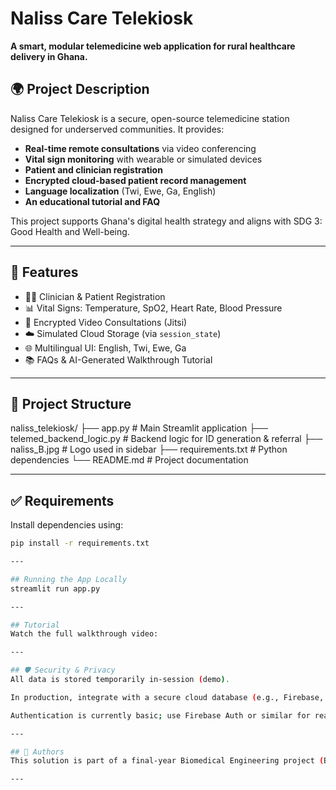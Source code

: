# Naliss Care Telekiosk

**A smart, modular telemedicine web application for rural healthcare delivery in Ghana.**

## 🌍 Project Description

Naliss Care Telekiosk is a secure, open-source telemedicine station designed for underserved communities. It provides:

- **Real-time remote consultations** via video conferencing
- **Vital sign monitoring** with wearable or simulated devices
- **Patient and clinician registration**
- **Encrypted cloud-based patient record management**
- **Language localization** (Twi, Ewe, Ga, English)
- **An educational tutorial and FAQ**

This project supports Ghana's digital health strategy and aligns with SDG 3: Good Health and Well-being.

---

## 🚀 Features

- 🧑‍⚕️ Clinician & Patient Registration
- 📊 Vital Signs: Temperature, SpO2, Heart Rate, Blood Pressure
- 🎥 Encrypted Video Consultations (Jitsi)
- ☁️ Simulated Cloud Storage (via `session_state`)
- 🌐 Multilingual UI: English, Twi, Ewe, Ga
- 📚 FAQs & AI-Generated Walkthrough Tutorial

---

## 📁 Project Structure

naliss_telekiosk/
├── app.py # Main Streamlit application
├── telemed_backend_logic.py # Backend logic for ID generation & referral
├── naliss_B.jpg # Logo used in sidebar
├── requirements.txt # Python dependencies
└── README.md # Project documentation


---

## ✅ Requirements

Install dependencies using:

```bash
pip install -r requirements.txt

---

## Running the App Locally
streamlit run app.py

---

## Tutorial
Watch the full walkthrough video:

---

## 🛡️ Security & Privacy
All data is stored temporarily in-session (demo).

In production, integrate with a secure cloud database (e.g., Firebase, Supabase).

Authentication is currently basic; use Firebase Auth or similar for real apps.

---

## 🤝 Authors
This solution is part of a final-year Biomedical Engineering project (BMEN416 - University of Ghana).

---
